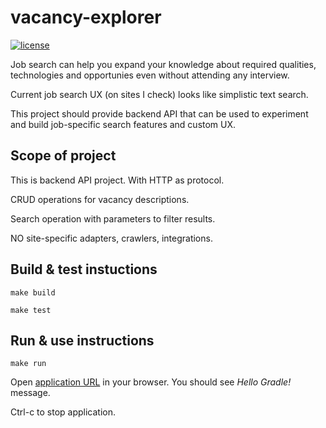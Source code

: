 # vacancy-explorer
[![license](https://img.shields.io/badge/license-MIT-blue.svg)](LICENSE)

Job search can help you expand your knowledge about required qualities, technologies and opportunies even without attending any interview.

Current job search UX (on sites I check) looks like simplistic text search.

This project should provide backend API that can be used to experiment and build job-specific search features and custom UX.

## Scope of project

This is backend API project. With HTTP as protocol.

CRUD operations for vacancy descriptions.

Search operation with parameters to filter results.

NO site-specific adapters, crawlers, integrations.

## Build & test instuctions

```
make build
```

```
make test
```

## Run & use instructions

```
make run
```

Open [application URL](http://localhost:8080/) in your browser. You should see *Hello Gradle!* message.

Ctrl-c to stop application.